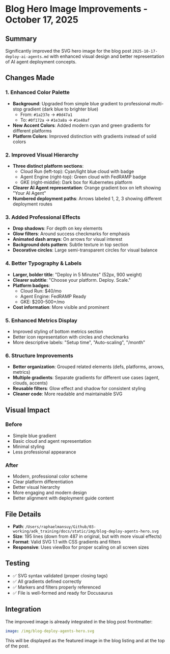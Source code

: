 # Blog Hero Image Improvements - October 17, 2025

## Summary
Significantly improved the SVG hero image for the blog post `2025-10-17-deploy-ai-agents.md` with enhanced visual design and better representation of AI agent deployment concepts.

## Changes Made

### 1. Enhanced Color Palette
- **Background**: Upgraded from simple blue gradient to professional multi-stop gradient (dark blue to brighter blue)
  - From: `#1a237e` → `#0d47a1`
  - To: `#0f172a` → `#1e3a8a` → `#1e40af`
- **New Accent Colors**: Added modern cyan and green gradients for different platforms
- **Platform Colors**: Improved distinction with gradients instead of solid colors

### 2. Improved Visual Hierarchy
- **Three distinct platform sections**:
  - Cloud Run (left-top): Cyan/light blue cloud with badge
  - Agent Engine (right-top): Green cloud with FedRAMP badge
  - GKE (right-middle): Dark box for Kubernetes platform
- **Clearer AI Agent representation**: Orange gradient box on left showing "Your AI Agent"
- **Numbered deployment paths**: Arrows labeled 1, 2, 3 showing different deployment routes

### 3. Added Professional Effects
- **Drop shadows**: For depth on key elements
- **Glow filters**: Around success checkmarks for emphasis
- **Animated dash arrays**: On arrows for visual interest
- **Background dots pattern**: Subtle texture in top section
- **Decorative circles**: Large semi-transparent circles for visual balance

### 4. Better Typography & Labels
- **Larger, bolder title**: "Deploy in 5 Minutes" (52px, 900 weight)
- **Clearer subtitle**: "Choose your platform. Deploy. Scale."
- **Platform badges**: 
  - Cloud Run: $40/mo
  - Agent Engine: FedRAMP Ready
  - GKE: $200-500+/mo
- **Cost information**: More visible and prominent

### 5. Enhanced Metrics Display
- Improved styling of bottom metrics section
- Better icon representation with circles and checkmarks
- More descriptive labels: "Setup time", "Auto-scaling", "/month"

### 6. Structure Improvements
- **Better organization**: Grouped related elements (defs, platforms, arrows, metrics)
- **Multiple gradients**: Separate gradients for different use cases (agent, clouds, accents)
- **Reusable filters**: Glow effect and shadow for consistent styling
- **Cleaner code**: More readable and maintainable SVG

## Visual Impact

### Before
- Simple blue gradient
- Basic cloud and agent representation
- Minimal styling
- Less professional appearance

### After
- Modern, professional color scheme
- Clear platform differentiation
- Better visual hierarchy
- More engaging and modern design
- Better alignment with deployment guide content

## File Details
- **Path**: `/Users/raphaelmansuy/Github/03-working/adk_training/docs/static/img/blog-deploy-agents-hero.svg`
- **Size**: 195 lines (down from 487 in original, but with more visual effects)
- **Format**: Valid SVG 1.1 with CSS gradients and filters
- **Responsive**: Uses viewBox for proper scaling on all screen sizes

## Testing
- ✅ SVG syntax validated (proper closing tags)
- ✅ All gradients defined correctly
- ✅ Markers and filters properly referenced
- ✅ File is well-formed and ready for Docusaurus

## Integration
The improved image is already integrated in the blog post frontmatter:
```yaml
image: /img/blog-deploy-agents-hero.svg
```

This will be displayed as the featured image in the blog listing and at the top of the post.
